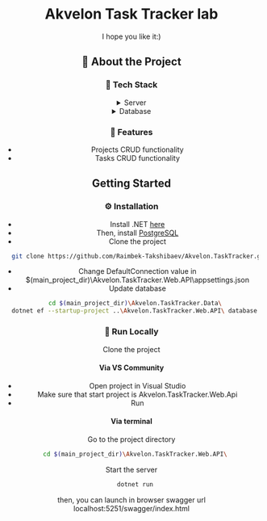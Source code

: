 
<!--
Hey, thanks for using the awesome-readme-template template.  
If you have any enhancements, then fork this project and create a pull request 
or just open an issue with the label "enhancement".

Don't forget to give this project a star for additional support ;)
Maybe you can mention me or this repo in the acknowledgements too
-->
<div align="center">

  <h1>Akvelon Task Tracker lab</h1>
  
  <p>
    I hope you like it:)
  </p>

  

<!-- About the Project -->
## :star2: About the Project


<!-- TechStack -->
### :space_invader: Tech Stack

<details>
  <summary>Server</summary>
  <ul>
    <li>C# lang</li>
    <li><a href="https://dotnet.microsoft.com/en-us/download">.NET</a></li>
    <li><a href="https://learn.microsoft.com/en-us/aspnet/core/release-notes/aspnetcore-7.0?view=aspnetcore-7.0">ASP .NET Core</a></li>
    <li><a href="https://swagger.io/">Swagger</a></li>
  </ul>
</details>

<details>
<summary>Database</summary>
  <ul>
    <li><a href="https://www.postgresql.org/">PostgreSQL</a></li>
    <li><a href="https://learn.microsoft.com/en-us/ef/core/">Entity Framework Core</a></li>
  </ul>
</details>

<!-- Features -->
### :dart: Features

- Projects CRUD functionality
- Tasks CRUD functionality

<!-- Getting Started -->
## 	Getting Started

<!-- Prerequisites -->
### :gear: Installation

- Install .NET <a href="https://dotnet.microsoft.com/en-us/download">here</a>
- Then, install <a href="https://www.postgresql.org/download/">PostgreSQL</a>
- Clone the project
```bash
  git clone https://github.com/Raimbek-Takshibaev/Akvelon.TaskTracker.git
```
- Change DefaultConnection value in $(main_project_dir)\Akvelon.TaskTracker.Web.API\appsettings.json
- Update database
```bash
  cd $(main_project_dir)\Akvelon.TaskTracker.Data\
  dotnet ef --startup-project ..\Akvelon.TaskTracker.Web.API\ database update
```

<!-- Run Locally -->
### :running: Run Locally

Clone the project

#### Via VS Community
- Open project in Visual Studio
- Make sure that start project is Akvelon.TaskTracker.Web.Api
- Run


#### Via terminal
Go to the project directory

```bash
  cd $(main_project_dir)\Akvelon.TaskTracker.Web.API\
```


Start the server

```bash
  dotnet run
```

then, you can launch in browser swagger url localhost:5251/swagger/index.html

